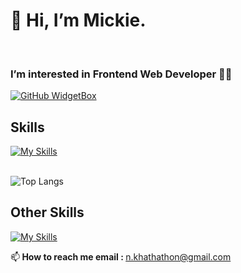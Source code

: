 # 👋 Hi, I’m Mickie.
<br>

### I’m interested in Frontend Web Developer 🧑‍💻

[![GitHub WidgetBox](https://github-widgetbox.vercel.app/api/profile?username=MickieProjects&data=followers,repositories,stars,commits&theme=nautilus)](https://github.com/Jurredr/github-widgetbox)

## Skills

[![My Skills](https://skillicons.dev/icons?i=html,css,js,bootstrap,tailwind,git,github)](https://skillicons.dev)
<br>
<br>

![Top Langs](https://github-readme-stats.vercel.app/api/top-langs/?username=MickieProjects&langs_count=8)
<br>

## Other Skills

[![My Skills](https://skillicons.dev/icons?i=figma,ps,ai,pr,ae,blender)](https://skillicons.dev)

📫<b> How to reach me email : </b> n.khathathon@gmail.com
